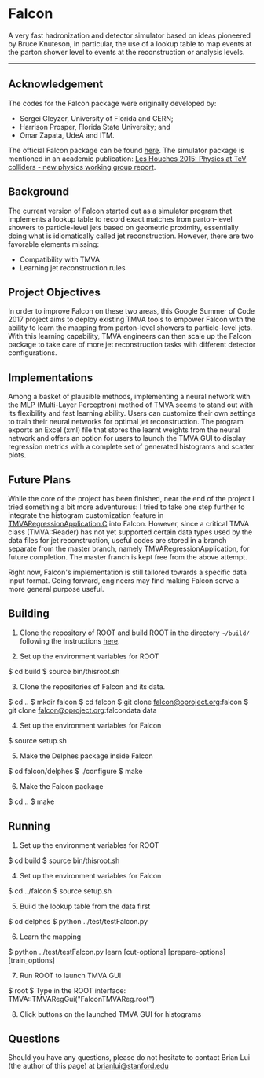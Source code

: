 # Falcon
A very fast hadronization and detector simulator based on ideas pioneered by Bruce Knuteson, in particular, the use of a lookup table to map events at the parton shower level to events at the reconstruction or analysis levels.

---

## [](#header-2)Acknowledgement

The codes for the Falcon package were originally developed by:
* Sergei Gleyzer, University of Florida and CERN;
* Harrison Prosper, Florida State University; and 
* Omar Zapata, UdeA and ITM.

The official Falcon package can be found [here](http://oproject.org/falcon).  The simulator package is mentioned in an academic publication: [Les Houches 2015: Physics at TeV colliders - new physics working group report](http://inspirehep.net/record/1456803#).

## [](#header-2)Background

The current version of Falcon started out as a simulator program that implements a lookup table to record exact matches from parton-level showers to particle-level jets based on geometric proximity, essentially doing what is idiomatically called jet reconstruction.  However, there are two favorable elements missing:
* Compatibility with TMVA
* Learning jet reconstruction rules

## [](#header-2)Project Objectives

In order to improve Falcon on these two areas, this Google Summer of Code 2017 project aims to deploy existing TMVA tools to empower Falcon with the ability to learn the mapping from parton-level showers to particle-level jets.  With this learning capability, TMVA engineers can then scale up the Falcon package to take care of more jet reconstruction tasks with different detector configurations.
 
## [](#header-2)Implementations

Among a basket of plausible methods, implementing a neural network with the MLP (Multi-Layer Perceptron) method of TMVA seems to stand out with its flexibility and fast learning ability.  Users can customize their own settings to train their neural networks for optimal jet reconstruction.  The program exports an Excel (xml) file that stores the learnt weights from the neural network and offers an option for users to launch the TMVA GUI to display regression metrics with a complete set of generated histograms and scatter plots.

## [](#header-2)Future Plans

While the core of the project has been finished, near the end of the project I tried something a bit more adventurous: I tried to take one step further to integrate the histogram customization feature in [TMVARegressionApplication.C](https://root.cern.ch/doc/v610/TMVARegressionApplication_8C.html) into Falcon.  However, since a critical TMVA class (TMVA::Reader) has not yet supported certain data types used by the data files for jet reconstruction, useful codes are stored in a branch separate from the master branch, namely TMVARegressionApplication, for future completion.  The master franch is kept free from the above attempt.

Right now, Falcon's implementation is still tailored towards a specific data input format.  Going forward, engineers may find making Falcon serve a more general purpose useful.


## [](#header-2)Building

1. Clone the repository of ROOT and build ROOT in the directory `~/build/` following the instructions [here](https://github.com/root-project/root).

2. Set up the environment variables for ROOT

$ cd build
$ source bin/thisroot.sh

3. Clone the repositories of Falcon and its data.

$ cd ..
$ mkdir falcon
$ cd falcon
$ git clone falcon@oproject.org:falcon
$ git clone falcon@oproject.org:falcondata data

4. Set up the environment variables for Falcon

$ source setup.sh

5. Make the Delphes package inside Falcon

$ cd falcon/delphes
$ ./configure
$ make

6. Make the Falcon package

$ cd ..
$ make

## [](#header-2)Running

1. Set up the environment variables for ROOT

$ cd build
$ source bin/thisroot.sh

4. Set up the environment variables for Falcon

$ cd ../falcon
$ source setup.sh

5. Build the lookup table from the data first

$ cd delphes
$ python ../test/testFalcon.py

6. Learn the mapping

$ python ../test/testFalcon.py learn [cut-options] [prepare-options] [train_options]

7. Run ROOT to launch TMVA GUI

$ root
$ Type in the ROOT interface: TMVA::TMVARegGui("FalconTMVAReg.root")

8. Click buttons on the launched TMVA GUI for histograms

## [](#header-2)Questions

Should you have any questions, please do not hesitate to contact Brian Lui (the author of this page) at brianlui@stanford.edu
